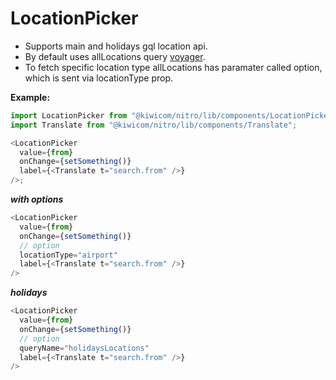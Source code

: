 # LocationPicker

- Supports main and holidays gql location api.
- By default uses allLocations query [voyager](https://kiwi-graphql-voyager.now.sh/).
- To fetch specific location type allLocations has paramater called option, which is sent via locationType prop.

**Example:**

```js
import LocationPicker from "@kiwicom/nitro/lib/components/LocationPicker";
import Translate from "@kiwicom/nitro/lib/components/Translate";

<LocationPicker
  value={from}
  onChange={setSomething()}
  label={<Translate t="search.from" />}
/>;
```

**_with options_**

```js
<LocationPicker
  value={from}
  onChange={setSomething()}
  // option
  locationType="airport"
  label={<Translate t="search.from" />}
/>
```

**_holidays_**

```js
<LocationPicker
  value={from}
  onChange={setSomething()}
  // option
  queryName="holidaysLocations"
  label={<Translate t="search.from" />}
/>
```
